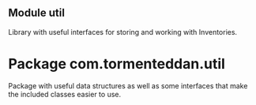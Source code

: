 ## Module util

Library with useful interfaces for storing and working with 
Inventories.

# Package com.tormenteddan.util

Package with useful data structures as well as some interfaces that make
the included classes easier to use.